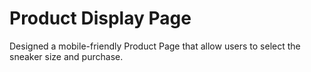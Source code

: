 # Product Display Page

Designed a mobile-friendly Product Page that allow users to select the sneaker size and purchase.
